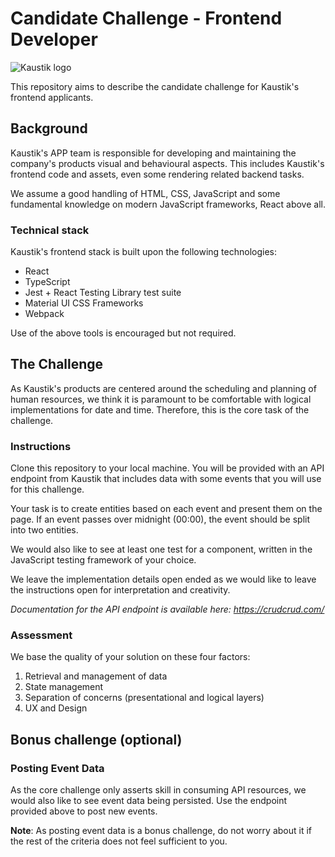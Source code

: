 # Candidate Challenge - Frontend Developer
![Kaustik logo](https://seeklogo.com/images/K/Kaustik-logo-D9A629CE32-seeklogo.com.gif)

This repository aims to describe the candidate challenge for Kaustik's frontend applicants.



## Background
Kaustik's APP team is responsible for developing and maintaining the company's products visual and behavioural aspects. This includes Kaustik's frontend code and assets, even some rendering related backend tasks.

We assume a good handling of HTML, CSS, JavaScript and some fundamental knowledge on modern JavaScript frameworks, React above all.


### Technical stack 

Kaustik's frontend stack is built upon the following technologies:

* React
* TypeScript
* Jest + React Testing Library test suite
* Material UI CSS Frameworks 
* Webpack

Use of the above tools is encouraged but not required.



## The Challenge 
As Kaustik's products are centered around the scheduling and planning of human resources, we think it is paramount to be comfortable with logical implementations for date and time. Therefore, this is the core task of the challenge.


### Instructions
Clone this repository to your local machine. You will be provided with an API endpoint from Kaustik that includes data with some events that you will use for this challenge.

Your task is to create entities based on each event and present them on the page. If an event passes over midnight (00:00), the event should be split into two entities. 

We would also like to see at least one test for a component, written in the JavaScript testing framework of your choice.

We leave the implementation details open ended as we would like to leave the instructions open for interpretation and creativity. 

*Documentation for the API endpoint is available here: https://crudcrud.com/*


### Assessment
We base the quality of your solution on these four factors:

1. Retrieval and management of data
2. State management
3. Separation of concerns (presentational and logical layers)
4. UX and Design



## Bonus challenge (optional)

### Posting Event Data
As the core challenge only asserts skill in consuming API resources,  we would also like to see event data being persisted. Use the endpoint provided above to post new events.


**Note**: As posting event data is a bonus challenge, do not worry about it if the rest of the criteria does not feel sufficient to you.
